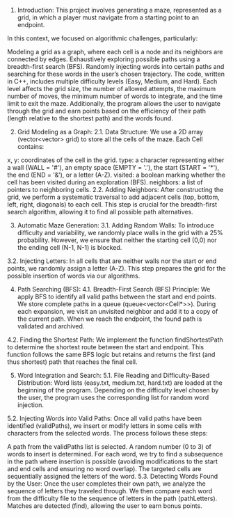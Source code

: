 1. Introduction:
This project involves generating a maze, represented as a grid, in which a player must navigate from a starting point to an endpoint.

In this context, we focused on algorithmic challenges, particularly:

Modeling a grid as a graph, where each cell is a node and its neighbors are connected by edges.
Exhaustively exploring possible paths using a breadth-first search (BFS).
Randomly injecting words into certain paths and searching for these words in the user’s chosen trajectory.
The code, written in C++, includes multiple difficulty levels (Easy, Medium, and Hard). Each level affects the grid size, the number of allowed attempts, the maximum number of moves, the minimum number of words to integrate, and the time limit to exit the maze. Additionally, the program allows the user to navigate through the grid and earn points based on the efficiency of their path (length relative to the shortest path) and the words found.

2. Grid Modeling as a Graph:
2.1. Data Structure:
We use a 2D array (vector<vector<Cell>> grid) to store all the cells of the maze. Each Cell contains:

x, y: coordinates of the cell in the grid.
type: a character representing either a wall (WALL = '#'), an empty space (EMPTY = '.'), the start (START = '*'), the end (END = '&'), or a letter (A-Z).
visited: a boolean marking whether the cell has been visited during an exploration (BFS).
neighbors: a list of pointers to neighboring cells.
2.2. Adding Neighbors:
After constructing the grid, we perform a systematic traversal to add adjacent cells (top, bottom, left, right, diagonals) to each cell. This step is crucial for the breadth-first search algorithm, allowing it to find all possible path alternatives.

3. Automatic Maze Generation:
3.1. Adding Random Walls:
To introduce difficulty and variability, we randomly place walls in the grid with a 25% probability. However, we ensure that neither the starting cell (0,0) nor the ending cell (N-1, N-1) is blocked.

3.2. Injecting Letters:
In all cells that are neither walls nor the start or end points, we randomly assign a letter (A-Z). This step prepares the grid for the possible insertion of words via our algorithms.

4. Path Searching (BFS):
4.1. Breadth-First Search (BFS) Principle:
We apply BFS to identify all valid paths between the start and end points. We store complete paths in a queue (queue<vector<Cell*>>). During each expansion, we visit an unvisited neighbor and add it to a copy of the current path. When we reach the endpoint, the found path is validated and archived.

4.2. Finding the Shortest Path:
We implement the function findShortestPath to determine the shortest route between the start and endpoint. This function follows the same BFS logic but retains and returns the first (and thus shortest) path that reaches the final cell.

5. Word Integration and Search:
5.1. File Reading and Difficulty-Based Distribution:
Word lists (easy.txt, medium.txt, hard.txt) are loaded at the beginning of the program. Depending on the difficulty level chosen by the user, the program uses the corresponding list for random word injection.

5.2. Injecting Words into Valid Paths:
Once all valid paths have been identified (validPaths), we insert or modify letters in some cells with characters from the selected words. The process follows these steps:

A path from the validPaths list is selected.
A random number (0 to 3) of words to insert is determined.
For each word, we try to find a subsequence in the path where insertion is possible (avoiding modifications to the start and end cells and ensuring no word overlap).
The targeted cells are sequentially assigned the letters of the word.
5.3. Detecting Words Found by the User:
Once the user completes their own path, we analyze the sequence of letters they traveled through. We then compare each word from the difficulty file to the sequence of letters in the path (pathLetters). Matches are detected (find), allowing the user to earn bonus points.

